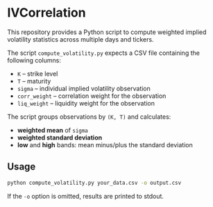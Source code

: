 # IVCorrelation

This repository provides a Python script to compute weighted implied volatility statistics across multiple days and tickers.

The script `compute_volatility.py` expects a CSV file containing the following columns:

- `K` – strike level
- `T` – maturity
- `sigma` – individual implied volatility observation
- `corr_weight` – correlation weight for the observation
- `liq_weight` – liquidity weight for the observation

The script groups observations by `(K, T)` and calculates:

- **weighted mean** of `sigma`
- **weighted standard deviation**
- **low** and **high** bands: mean minus/plus the standard deviation

## Usage

```bash
python compute_volatility.py your_data.csv -o output.csv
```

If the `-o` option is omitted, results are printed to stdout.
